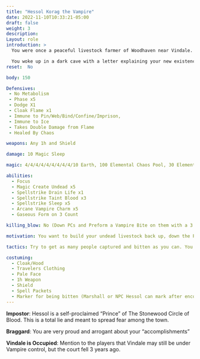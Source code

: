 ```yaml
---
title: "Hessol Korag the Vampire"
date: 2022-11-10T10:33:21-05:00
draft: false
weight: 3
description: 
Layout: role
introduction: > 
  You were once a peaceful livestock farmer of Woodhaven near Vindale. The Vampire courts in Vindale demanded “your livestock or your life” and you fled in the middle of the night. Vampiric forces caught up to you that night and slaughtered your livestock and left you with a terrible mark, a bite on your neck.

  You woke up in a dark cave with a letter explaining your new existence as a Vampire. You fled north in anger and attempted to setup a cult of new “livestock” as your previous Vindale oppressors did, but you began to enjoy the power rush and pleasure you got from stalking the people in Woodhaven. You tried Orc blood and threw it up in disgust, with all the Bloody Fist around it has made your cult making hard but you are going to give it a shot.
reset:  No

body: 150

Defensives: 
 - No Metabolism
 - Phase x5
 - Dodge X1
 - Cloak Flame x1 
 - Immune to Pin/Web/Bind/Confine/Imprison, 
 - Immune to Ice
 - Takes Double Damage from Flame
 - Healed By Chaos

weapons: Any 1h and Shield

damage: 10 Magic Sleep

magic: 4/4/4/4/4/4/4/4/4/10 Earth, 100 Elemental Chaos Pool, 30 Elemental Chaos x10

abilities: 
  - Focus
  - Magic Create Undead x5
  - Spellstrike Drain Life x1
  - Spellstrike Taint Blood x3
  - Spellstrike Sleep x5
  - Arcane Vampire Charm x5
  - Gaseous Form on 3 Count

killing_blow: No (Down PCs and Preform a Vampire Bite on them with a 3 count, Move to next victim. Your bite automatically stabilizes PCs)

motivation: You want to build your undead livestock back up, down the PCs the Will-O-Wisp brought back and Bite them, move to the next victim till you have captured 3.

tactics: Try to get as many people captured and bitten as you can. You have no interest in killing them. Just biting them and letting Vampiric Infection take its course slowly.

costuming: 
  - Cloak/Hood
  - Travelers Clothing
  - Pale Face
  - 1h Weapon
  - Shield
  - Spell Packets
  - Marker for being bitten (Marshall or NPC Hessol can mark after encounter)
---
```


**Impostor**: Hessol is a self-proclaimed “Prince” of The Stonewood Circle of Blood. This is a total lie and meant to spread fear among the town. 

**Braggard**: You are very proud and arrogant about your “accomplishments” 

**Vindale is Occupied**: Mention to the players that Vindale may still be under Vampire control, but the court fell 3 years ago.


